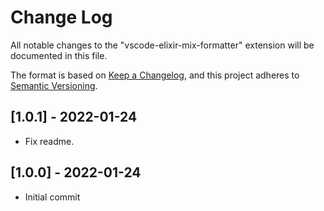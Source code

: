 # Change Log

All notable changes to the "vscode-elixir-mix-formatter" extension will be documented in this file.

The format is based on [Keep a Changelog](https://keepachangelog.com/en/1.0.0/),
and this project adheres to [Semantic Versioning](https://semver.org/spec/v2.0.0.html).

## [1.0.1] - 2022-01-24
- Fix readme.

## [1.0.0] - 2022-01-24
- Initial commit
